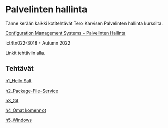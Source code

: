 <h1>Palvelinten hallinta</h1>
Tänne kerään kaikki kotitehtävät Tero Karvisen Palvelinten hallinta kurssilta.

<a href="https://terokarvinen.com/2022/palvelinten-hallinta-2022p2/?from=MoodleNews"> Configuration Management Systems - Palvelinten Hallinta </a>

ict4tn022-3018 - Autumn 2022

Linkit tehtäviin alla.
<h2>Tehtävät</h2>

<a href="https://github.com/miljonka/Palvelinten-hallinta/wiki/h1_Hello-Salt"> h1_Hello Salt </a> <br>

<a href="https://github.com/miljonka/Palvelinten-hallinta/wiki/h2_Package-File-Service"> h2_Package-File-Service</a>

<a href="https://github.com/miljonka/Palvelinten-hallinta/wiki/h3_Git"> h3_Git </a>

<a href="https://github.com/miljonka/Palvelinten-hallinta/wiki/h4_Omat-komennot"> h4_Omat komennot <a/> 

<a href="https://github.com/miljonka/Palvelinten-hallinta/wiki/h5_Windows"> h5_Windows <a/>
